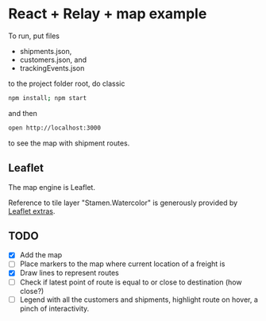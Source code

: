 # React + Relay + map example

To run, put files

- shipments.json,
- customers.json, and
- trackingEvents.json

to the project folder root, do classic

```bash
npm install; npm start
```

and then

```bash
open http://localhost:3000
```

to see the map with shipment routes.

## Leaflet

The map engine is Leaflet.

Reference to tile layer "Stamen.Watercolor" is generously provided by [Leaflet extras](https://leaflet-extras.github.io/leaflet-providers/preview/).

## TODO

- [x] Add the map
- [ ] Place markers to the map where current location of a freight is
- [x] Draw lines to represent routes
- [ ] Check if latest point of route is equal to or close to destination (how close?)
- [ ] Legend with all the customers and shipments, highlight route on hover, a pinch of interactivity.
